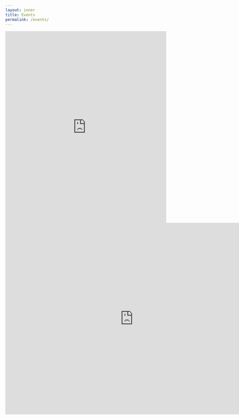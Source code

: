 ```yaml
---
layout: inner
title: Events
permalink: /events/
---
```


<p style="text-align:center;" markdown="1">

  <iframe src="https://calendar.google.com/calendar/embed?showPrint=0&amp;height=600&amp;wkst=1&amp;bgcolor=%23FFFFFF&amp;src=pvbd80pkmfsl5voauue4vbv61c%40group.calendar.google.com&amp;color=%236B3304&amp;ctz=America%2FNew_York" style="border-width:0" width="100%" height="600" frameborder="0" scrolling="no"></iframe>

  <iframe src="https://calendar.google.com/calendar/embed?src=pvbd80pkmfsl5voauue4vbv61c%40group.calendar.google.com&ctz=America/New_York" style="border: 0" width="800" height="600" frameborder="0" scrolling="no"></iframe>

</p>
